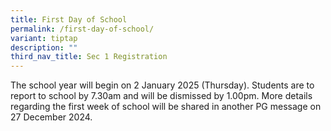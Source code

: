 ```yaml
---
title: First Day of School
permalink: /first-day-of-school/
variant: tiptap
description: ""
third_nav_title: Sec 1 Registration
---
```

<p>The school year will begin on 2 January 2025 (Thursday). Students are
to report to school by 7.30am and will be dismissed by 1.00pm. More details
regarding the first week of school will be shared in another PG message
on 27 December 2024.</p>